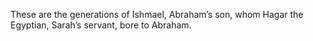 These are the generations of Ishmael, Abraham’s son, whom Hagar the Egyptian, Sarah’s servant, bore to Abraham.

